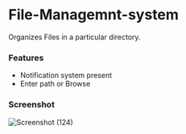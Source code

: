 # File-Managemnt-system

Organizes Files in a particular directory.

### Features
- Notification system present
- Enter path or Browse


### Screenshot

![Screenshot (124)](https://user-images.githubusercontent.com/48746076/96540360-25f61280-12bb-11eb-86b8-fd1824d6ad4f.png)

